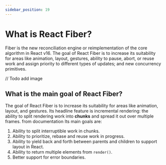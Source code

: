 ```yaml
---
sidebar_position: 19
---
```


# What is React Fiber?

Fiber is the new reconciliation engine or
reimplementation of the core algorithm in React v16.
The goal of React Fiber is to increase its suitability
for areas like animation, layout, gestures, ability to
pause, abort, or reuse work and assign priority to
different types of updates; and new concurrency
primitives.

// Todo add image

## What is the main goal of React Fiber?

The goal of React Fiber is to increase its suitability
for areas like animation, layout, and gestures. Its
headline feature is incremental rendering: the ability
to split rendering work into **chunks** and spread it out
over multiple frames.
from documentation
Its main goals are:

1. Ability to split interruptible work in chunks.
2. Ability to prioritize, rebase and reuse work in
   progress.
3. Ability to yield back and forth between parents
   and children to support layout in React.
4. Ability to return multiple elements from
   `render()`.
5. Better support for error boundaries.
